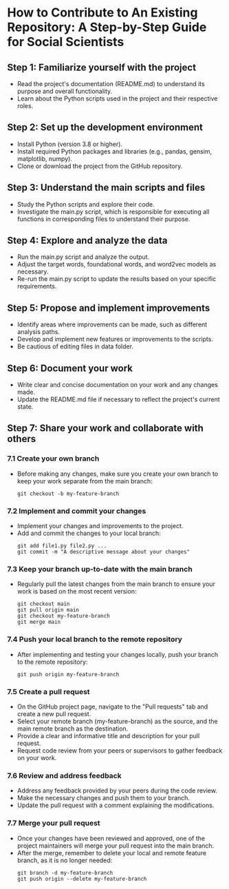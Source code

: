 # How to Contribute to An Existing Repository: A Step-by-Step Guide for Social Scientists

## Step 1: Familiarize yourself with the project
- Read the project's documentation (README.md) to understand its purpose and overall functionality.
- Learn about the Python scripts used in the project and their respective roles.

## Step 2: Set up the development environment
- Install Python (version 3.8 or higher).
- Install required Python packages and libraries (e.g., pandas, gensim, matplotlib, numpy).
- Clone or download the project from the GitHub repository.

## Step 3: Understand the main scripts and files
- Study the Python scripts and explore their code.
- Investigate the main.py script, which is responsible for executing all functions in corresponding files to understand their purpose.

## Step 4: Explore and analyze the data
- Run the main.py script and analyze the output.
- Adjust the target words, foundational words, and word2vec models as necessary.
- Re-run the main.py script to update the results based on your specific requirements.

## Step 5: Propose and implement improvements
- Identify areas where improvements can be made, such as different analysis paths.
- Develop and implement new features or improvements to the scripts.
- Be cautious of editing files in data folder.

## Step 6: Document your work
- Write clear and concise documentation on your work and any changes made.
- Update the README.md file if necessary to reflect the project's current state.

## Step 7: Share your work and collaborate with others

### 7.1 Create your own branch
- Before making any changes, make sure you create your own branch to keep your work separate from the main branch:
  ```
  git checkout -b my-feature-branch
  ```

### 7.2 Implement and commit your changes
- Implement your changes and improvements to the project.
- Add and commit the changes to your local branch:
  ```
  git add file1.py file2.py ...
  git commit -m "A descriptive message about your changes"
  ```

### 7.3 Keep your branch up-to-date with the main branch
- Regularly pull the latest changes from the main branch to ensure your work is based on the most recent version:
  ```
  git checkout main
  git pull origin main
  git checkout my-feature-branch
  git merge main
  ```

### 7.4 Push your local branch to the remote repository
- After implementing and testing your changes locally, push your branch to the remote repository:
  ```
  git push origin my-feature-branch
  ```

### 7.5 Create a pull request
- On the GitHub project page, navigate to the "Pull requests" tab and create a new pull request.
- Select your remote branch (my-feature-branch) as the source, and the main remote branch as the destination.
- Provide a clear and informative title and description for your pull request.
- Request code review from your peers or supervisors to gather feedback on your work.

### 7.6 Review and address feedback
- Address any feedback provided by your peers during the code review.
- Make the necessary changes and push them to your branch.
- Update the pull request with a comment explaining the modifications.

### 7.7 Merge your pull request
- Once your changes have been reviewed and approved, one of the project maintainers will merge your pull request into the main branch.
- After the merge, remember to delete your local and remote feature branch, as it is no longer needed:
  ```
  git branch -d my-feature-branch
  git push origin --delete my-feature-branch
  ```